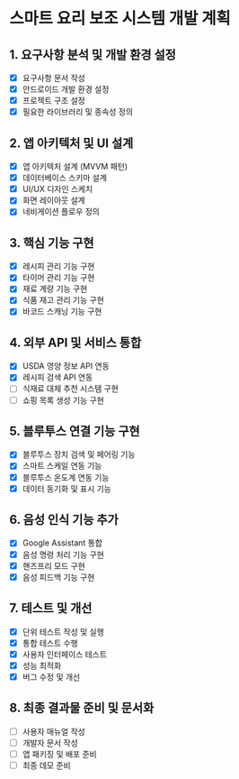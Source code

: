 # 스마트 요리 보조 시스템 개발 계획

## 1. 요구사항 분석 및 개발 환경 설정
- [x] 요구사항 문서 작성
- [x] 안드로이드 개발 환경 설정
- [x] 프로젝트 구조 설정
- [x] 필요한 라이브러리 및 종속성 정의

## 2. 앱 아키텍처 및 UI 설계
- [x] 앱 아키텍처 설계 (MVVM 패턴)
- [x] 데이터베이스 스키마 설계
- [x] UI/UX 디자인 스케치
- [x] 화면 레이아웃 설계
- [x] 네비게이션 플로우 정의

## 3. 핵심 기능 구현
- [x] 레시피 관리 기능 구현
- [x] 타이머 관리 기능 구현
- [x] 재료 계량 기능 구현
- [x] 식품 재고 관리 기능 구현
- [x] 바코드 스캐닝 기능 구현

## 4. 외부 API 및 서비스 통합
- [x] USDA 영양 정보 API 연동
- [x] 레시피 검색 API 연동
- [ ] 식재료 대체 추천 시스템 구현
- [ ] 쇼핑 목록 생성 기능 구현

## 5. 블루투스 연결 기능 구현
- [x] 블루투스 장치 검색 및 페어링 기능
- [x] 스마트 스케일 연동 기능
- [x] 블루투스 온도계 연동 기능
- [x] 데이터 동기화 및 표시 기능

## 6. 음성 인식 기능 추가
- [x] Google Assistant 통합
- [x] 음성 명령 처리 기능 구현
- [x] 핸즈프리 모드 구현
- [x] 음성 피드백 기능 구현

## 7. 테스트 및 개선
- [x] 단위 테스트 작성 및 실행
- [x] 통합 테스트 수행
- [x] 사용자 인터페이스 테스트
- [x] 성능 최적화
- [x] 버그 수정 및 개선

## 8. 최종 결과물 준비 및 문서화
- [ ] 사용자 매뉴얼 작성
- [ ] 개발자 문서 작성
- [ ] 앱 패키징 및 배포 준비
- [ ] 최종 데모 준비
